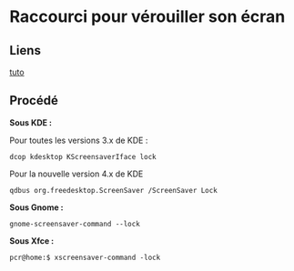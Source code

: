 # Raccourci pour vérouiller son écran

## Liens

[tuto](http://dev.petitchevalroux.net/linux/verrouiller-ecran-ligne-commande-linux.246.html)

## Procédé

**Sous KDE :**

Pour toutes les versions 3.x de KDE :

    dcop kdesktop KScreensaverIface lock

Pour la nouvelle version 4.x de KDE

    qdbus org.freedesktop.ScreenSaver /ScreenSaver Lock

**Sous Gnome :**

    gnome-screensaver-command --lock

**Sous Xfce :**

    pcr@home:$ xscreensaver-command -lock
